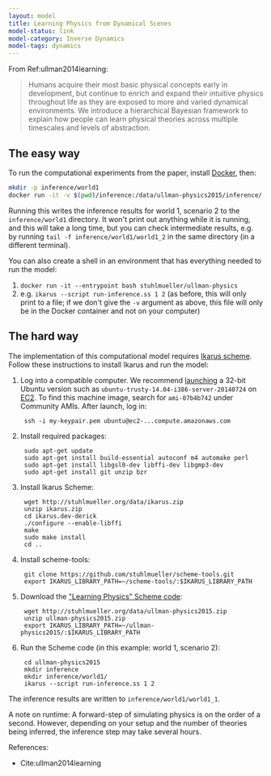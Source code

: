 ```yaml
---
layout: model
title: Learning Physics from Dynamical Scenes
model-status: link
model-category: Inverse Dynamics
model-tags: dynamics
---
```


From Ref:ullman2014learning:

> Humans acquire their most basic physical concepts early in development, but continue to enrich and expand their intuitive physics throughout life as they are exposed to more and varied dynamical environments. We introduce a hierarchical Bayesian framework to explain how people can learn physical theories across multiple timescales and levels of abstraction.

## The easy way

To run the computational experiments from the paper, install [Docker](https://www.docker.com/), then:

```sh
mkdir -p inference/world1
docker run -it -v $(pwd)/inference:/data/ullman-physics2015/inference/ stuhlmueller/ullman-physics 1 2
```
  
Running this writes the inference results for world 1, scenario 2 to the `inference/world1` directory. It won't print out anything while it is running, and this will take a long time, but you can check intermediate results, e.g. by running `tail -f inference/world1/world1_2` in the same directory (in a different terminal).

You can also create a shell in an environment that has everything needed to run the model:

  1. `docker run -it --entrypoint bash stuhlmueller/ullman-physics`
  2. e.g. `ikarus --script run-inference.ss 1 2` (as before, this will only print to a file; if we don't give the `-v` argument as above, this file will only be in the Docker container and not on your computer)

## The hard way

The implementation of this computational model requires [Ikarus scheme](https://code.launchpad.net/~derick-eddington/ikarus/ikarus.dev-derick). Follow these instructions to install Ikarus and run the model:

1. Log into a compatible computer. We recommend [launching](https://us-west-1.console.aws.amazon.com/ec2/v2/home?region=us-west-1#LaunchInstanceWizard:) a 32-bit Ubuntu version such as `ubuntu-trusty-14.04-i386-server-20140724` on [EC2](https://aws.amazon.com/ec2/). To find this machine image, search for `ami-07b4b742` under Community AMIs. After launch, log in:

        ssh -i my-keypair.pem ubuntu@ec2-...compute.amazonaws.com

2. Install required packages:

        sudo apt-get update
        sudo apt-get install build-essential autoconf m4 automake perl
        sudo apt-get install libgsl0-dev libffi-dev libgmp3-dev
        sudo apt-get install git unzip bzr

3. Install Ikarus Scheme:

        wget http://stuhlmueller.org/data/ikarus.zip
        unzip ikarus.zip
        cd ikarus.dev-derick
        ./configure --enable-libffi
        make
        sudo make install
        cd ..

4. Install scheme-tools:

        git clone https://github.com/stuhlmueller/scheme-tools.git
        export IKARUS_LIBRARY_PATH=~/scheme-tools/:$IKARUS_LIBRARY_PATH

5. Download the ["Learning Physics" Scheme code](http://stuhlmueller.org/data/ullman-physics2015.zip):

        wget http://stuhlmueller.org/data/ullman-physics2015.zip
        unzip ullman-physics2015.zip
        export IKARUS_LIBRARY_PATH=~/ullman-physics2015/:$IKARUS_LIBRARY_PATH

6. Run the Scheme code (in this example: world 1, scenario 2):

        cd ullman-physics2015
        mkdir inference
        mkdir inference/world1/
        ikarus --script run-inference.ss 1 2

The inference results are written to `inference/world1/world1_1`.

A note on runtime: A forward-step of simulating physics is on the order of a second. However, depending on your setup and the number of theories being inferred, the inference step may take several hours. 

References:

- Cite:ullman2014learning
